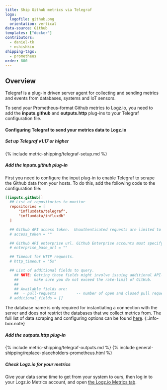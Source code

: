 ```yaml
---
title: Ship Github metrics via Telegraf
logo:
  logofile: github.png
  orientation: vertical
data-source: Github
templates: ["docker"]
contributors:
  - daniel-tk
  - nshishkin
shipping-tags:  
  - prometheus
order: 800
---
```



## Overview

Telegraf is a plug-in driven server agent for collecting and sending metrics and events from databases, systems and IoT sensors.

To send your Prometheus-format Github metrics to Logz.io, you need to add the **inputs.github** and **outputs.http** plug-ins to your Telegraf configuration file.

#### Configuring Telegraf to send your metrics data to Logz.io

<div class="tasklist">

##### Set up Telegraf v1.17 or higher

{% include metric-shipping/telegraf-setup.md %}
 
##### Add the inputs.github plug-in

First you need to configure the input plug-in to enable Telegraf to scrape the Github data from your hosts. To do this, add the following code to the configuration file:


``` ini
[[inputs.github]]
  ## List of repositories to monitor
  repositories = [
	  "influxdata/telegraf",
	  "influxdata/influxdb"
  ]

  ## Github API access token.  Unauthenticated requests are limited to 60 per hour.
  # access_token = ""

  ## Github API enterprise url. Github Enterprise accounts must specify their base url.
  # enterprise_base_url = ""

  ## Timeout for HTTP requests.
  # http_timeout = "5s"

  ## List of additional fields to query.
	## NOTE: Getting those fields might involve issuing additional API-calls, so please
	##       make sure you do not exceed the rate-limit of GitHub.
	##
	## Available fields are:
	## 	- pull-requests			-- number of open and closed pull requests (2 API-calls per repository)
  # additional_fields = []
```

<!-- info-box-start:info -->
The database name is only required for instantiating a connection with the server and does not restrict the databases that we collect metrics from. The full list of data scraping and configuring options can be found [here](https://github.com/influxdata/telegraf/blob/release-1.18/plugins/inputs/github/README.md).
{:.info-box.note}
<!-- info-box-end -->

##### Add the outputs.http plug-in

{% include metric-shipping/telegraf-outputs.md %}
{% include general-shipping/replace-placeholders-prometheus.html %}

##### Check Logz.io for your metrics

Give your data some time to get from your system to ours, then log in to your Logz.io Metrics account, and open [the Logz.io Metrics tab](https://app.logz.io/#/dashboard/metrics/).


</div>

